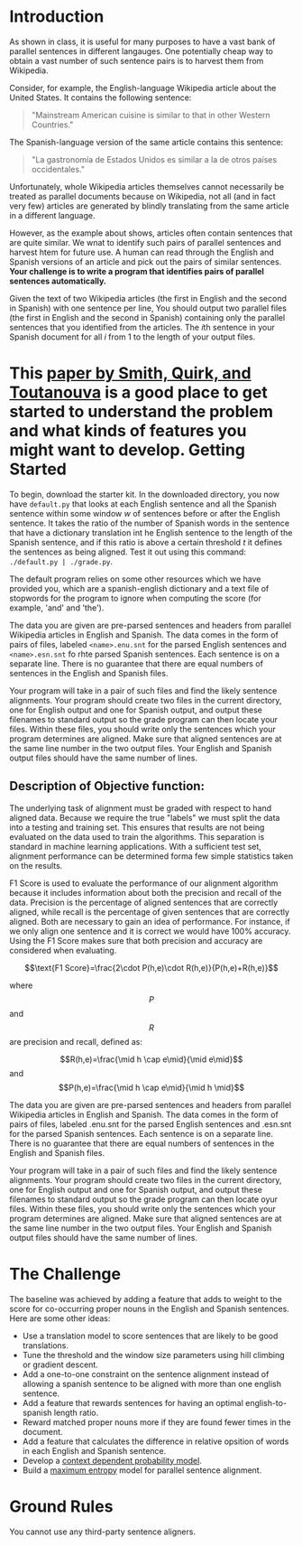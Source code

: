 Introduction
============

As shown in class, it is useful for many purposes to have a vast bank of parallel sentences in different langauges. One potentially cheap way to obtain a vast number of such sentence pairs is to harvest them from Wikipedia.

Consider, for example, the English-language Wikipedia article about the United States. It contains the following sentence:

> "Mainstream American cuisine is similar to that in other Western Countries."

The Spanish-language version of the same article contains this sentence:

> "La gastronomía de Estados Unidos es similar a la de otros países occidentales."

Unfortunately, whole Wikipedia articles themselves cannot necessarily be treated as parallel documents because on Wikipedia, not all (and in fact very few) articles are generated by blindly translating from the same article in a different language.

However, as the example about shows, articles often contain sentences that are quite similar. We wnat to identify such pairs of parallel sentences and harvest htem for future use. A human can read through the English and Spanish versions of an article and pick out the pairs of similar sentences. **Your challenge is to write a program that identifies pairs of parallel sentences automatically.**

Given the text of two Wikipedia articles (the first in English and the second in Spanish) with one sentence per line, You should output two parallel files (the first in English and the second in Spanish) containing only the parallel sentences that you identified from the articles. The *i*th sentence in your Spanish document for all *i* from 1 to the length of your output files.

This [paper by Smith, Quirk, and Toutanouva](https://www.aclweb.org/anthology/N/N10/N10-1063.pdf) is a good place to get started to understand the problem and what kinds of features you might want to develop. 
Getting Started
===============

To begin, download the starter kit. In the downloaded directory, you now have `default.py` that looks at each English sentence and all the Spanish sentence within some window $w$ of sentences before or after the English sentence. It takes the ratio of the number of Spanish words in the sentence that have a dictionary translation int he English sentence to the length of the Spanish sentence, and if this ratio is above a certain threshold $t$ it defines the sentences as being aligned. Test it out using this command: `./default.py | ./grade.py`.

The default program relies on some other resources which we have provided you, which are a spanish-english dictionary and a text file of stopwords for the program to ignore when computing the score (for example, 'and' and 'the').

The data you are given are pre-parsed sentences and headers from parallel Wikipedia articles in English and Spanish. The data comes in the form of pairs of files, labeled `<name>.enu.snt` for the parsed English sentences and `<name>.esn.snt` fo rhte parsed Spanish sentences. Each sentence is on a separate line. There is no guarantee that there are equal numbers of sentences in the English and Spanish files.

Your program will take in a pair of such files and find the likely sentence alignments. Your program should create two files in the current directory, one for English output and one for Spanish output, and output these filenames to standard output so the grade program can then locate your files. Within these files, you should write only the sentences which your program determines are aligned. Make sure that aligned sentences are at the same line number in the two output files. Your English and Spanish output files should have the same number of lines.

Description of Objective function:
----------------------------------
The underlying task of alignment must be graded with respect to hand aligned data. Because we require the true "labels" we must split the data into a testing and training set. This ensures that results are not being evaluated on the data used to train the algorithms. This separation is standard in machine learning applications. With a sufficient test set, alignment performance can be determined forma  few simple statistics taken on the results.

F1 Score is used to evaluate the performance of our alignment algorithm because it includes information about both the precision and recall of the data. Precision is the percentage of aligned sentences that are correctly aligned, while recall is the percentage of given sentences that are correctly aligned. Both are necessary to gain an idea of performance. For instance, if we only align one sentence and it is correct we would have 100% accuracy. Using the F1 Score makes sure that both precision and accuracy are considered when evaluating.

$$\text{F1 Score}=\frac{2\cdot P(h,e)\cdot R(h,e)}{P(h,e)+R(h,e)}$$

where $$P$$ and $$R$$ are precision and recall, defined as:

$$R(h,e)=\frac{\mid h \cap e\mid}{\mid e\mid}$$ and $$P(h,e)=\frac{\mid h \cap e\mid}{\mid h \mid}$$

The data you are given are pre-parsed sentences and headers from parallel Wikipedia articles in English and Spanish. The data comes in the form of pairs of files, labeled <name>.enu.snt for the parsed English sentences and <name>.esn.snt for the parsed Spanish sentences. Each sentence is on a separate line. There is no guarantee that there are equal numbers of sentences in the English and Spanish files.

Your program will take in a pair of such files and find the likely sentence alignments. Your program should create two files in the current directory, one for English output and one for Spanish output, and output these filenames to standard output so the grade program can then locate oyur files. Within these files, you should write only the sentences which your program determines are aligned. Make sure that aligned sentences are at the same line number in the two output files. Your English and Spanish output files should have the same number of lines.

The Challenge
=============
The baseline was achieved by adding a feature that adds to weight to the score for co-occurring proper nouns in the English and Spanish sentences. 
Here are some other ideas:

* Use a translation model to score sentences that are likely to be good translations.
* Tune the threshold and the window size parameters using hill climbing or gradient descent.
* Add a one-to-one constraint on the sentence alignment instead of allowing a spanish sentence to be aligned with more than one english sentence.
* Add a feature that rewards sentences for having an optimal english-to-spanish length ratio.
* Reward matched proper nouns more if they are found fewer times in the document.
* Add a feature that calculates the difference in relative opsition of words in each English and Spanish sentence.
* Develop a [context dependent probability model](http://www.aclweb.org/anthology/I05-1053).
* Build a [maximum entropy](http://www.aclweb.org/anthology/C12-3035) model for parallel sentence alignment.

Ground Rules
============
You cannot use any third-party sentence aligners.
